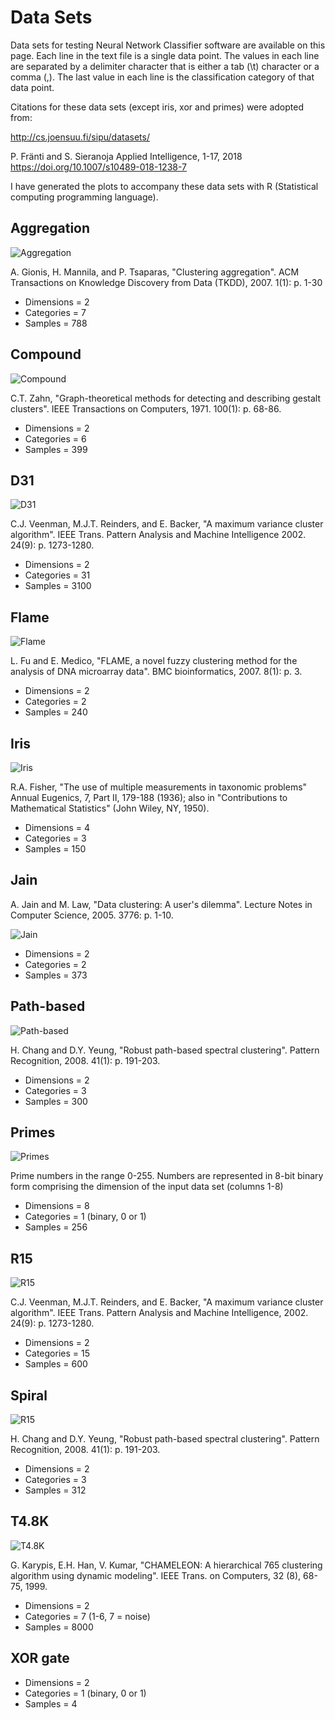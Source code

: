 # Data Sets

Data sets for testing Neural Network Classifier software are available on this page. Each line in the text file is a single data point. The values in each line are separated by a delimiter character that is either a tab (\t) character or a comma (,). The last value in each line is the classification category of that data point.

Citations for these data sets (except iris, xor and primes) were adopted from: 

http://cs.joensuu.fi/sipu/datasets/

P. Fränti and S. Sieranoja
Applied Intelligence, 1-17, 2018
https://doi.org/10.1007/s10489-018-1238-7

I have generated the plots to accompany these data sets with R (Statistical computing programming language).

## Aggregation

![Aggregation](/DataSets/Visualizations/Aggregation.png)

A. Gionis, H. Mannila, and P. Tsaparas, "Clustering aggregation". ACM Transactions on Knowledge Discovery from Data (TKDD), 2007. 1(1): p. 1-30

* Dimensions = 2
* Categories = 7
* Samples = 788

## Compound

![Compound](/DataSets/Visualizations/Compound.png)

C.T. Zahn, "Graph-theoretical methods for detecting and describing gestalt clusters". IEEE Transactions on Computers, 1971. 100(1): p. 68-86.

* Dimensions = 2
* Categories = 6
* Samples = 399

## D31

![D31](/DataSets/Visualizations/D31.png)

C.J. Veenman, M.J.T. Reinders, and E. Backer, "A maximum variance cluster algorithm". IEEE Trans. Pattern Analysis and Machine Intelligence 2002. 24(9): p. 1273-1280. 

* Dimensions = 2
* Categories = 31
* Samples = 3100

## Flame

![Flame](/DataSets/Visualizations/flame.png)

L. Fu and E. Medico, "FLAME, a novel fuzzy clustering method for the analysis of DNA microarray data". BMC bioinformatics, 2007. 8(1): p. 3.

* Dimensions = 2
* Categories = 2
* Samples = 240

## Iris

![Iris](/DataSets/Visualizations/Iris.png)

R.A. Fisher, "The use of multiple measurements in taxonomic problems" Annual Eugenics, 7, Part II, 179-188 (1936); also in "Contributions to Mathematical Statistics" (John Wiley, NY, 1950).

* Dimensions = 4
* Categories = 3
* Samples = 150

## Jain

A. Jain and M. Law, "Data clustering: A user's dilemma". Lecture Notes in Computer Science, 2005. 3776: p. 1-10. 

![Jain](/DataSets/Visualizations/jain.png)

* Dimensions = 2
* Categories = 2
* Samples = 373

## Path-based

![Path-based](/DataSets/Visualizations/pathbased.png)

H. Chang and D.Y. Yeung, "Robust path-based spectral clustering". Pattern Recognition, 2008. 41(1): p. 191-203. 

* Dimensions = 2
* Categories = 3
* Samples = 300

## Primes

![Primes](/DataSets/Visualizations/primes.png)

Prime numbers in the range 0-255. Numbers are represented in 8-bit binary form comprising the dimension of the input data set (columns 1-8)

* Dimensions = 8
* Categories = 1 (binary, 0 or 1)
* Samples = 256

## R15

![R15](/DataSets/Visualizations/R15.png)

C.J. Veenman, M.J.T. Reinders, and E. Backer, "A maximum variance cluster algorithm". IEEE Trans. Pattern Analysis and Machine Intelligence, 2002. 24(9): p. 1273-1280. 

* Dimensions = 2
* Categories = 15
* Samples = 600

## Spiral

![R15](/DataSets/Visualizations/spiral.png)

H. Chang and D.Y. Yeung, "Robust path-based spectral clustering". Pattern Recognition, 2008. 41(1): p. 191-203. 

* Dimensions = 2
* Categories = 3
* Samples = 312

## T4.8K

![T4.8K](/DataSets/Visualizations/t4.8k.png)

G. Karypis, E.H. Han, V. Kumar, "CHAMELEON: A hierarchical 765 clustering algorithm using dynamic modeling". IEEE Trans. on Computers, 32 (8), 68-75, 1999.

* Dimensions = 2
* Categories = 7 (1-6, 7 = noise)
* Samples = 8000

## XOR gate

* Dimensions = 2
* Categories = 1 (binary, 0 or 1)
* Samples = 4
